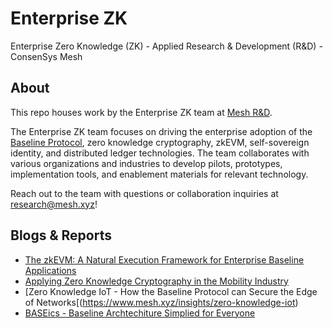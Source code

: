 # Enterprise ZK 
Enterprise Zero Knowledge (ZK) - Applied Research & Development (R&D) - ConsenSys Mesh

## About

This repo houses work by the Enterprise ZK team at [Mesh R&D](https://www.mesh.xyz/applied-research-development).

The Enterprise ZK team focuses on driving the enterprise adoption of the [Baseline Protocol](https://www.baseline-protocol.org/), zero knowledge cryptography, zkEVM, self-sovereign identity, and distributed ledger technologies. The team collaborates with various organizations and industries to develop pilots, prototypes, implementation tools, and enablement materials for relevant technology.

Reach out to the team with questions or collaboration inquiries at research@mesh.xyz!

## Blogs & Reports
- [The zkEVM: A Natural Execution Framework for Enterprise Baseline Applications](https://www.mesh.xyz/insights/the-zkevm-a-natural-execution-framework-for-enterprise-baseline-applications)
- [Applying Zero Knowledge Cryptography in the Mobility Industry](https://www.mesh.xyz/insights/applying-zero-knowledge-cryptography-in-the-mobility-industry)
- [Zero Knowledge IoT - How the Baseline Protocol can Secure the Edge of Networks[(https://www.mesh.xyz/insights/zero-knowledge-iot)
- [BASEics - Baseline Archtechiture Simplied for Everyone](https://www.baseline-protocol.org/blog/the-baseics/)
